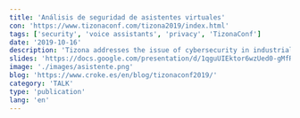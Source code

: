 ```yaml
---
title: 'Análisis de seguridad de asistentes virtuales'
con: 'https://www.tizonaconf.com/tizona2019/index.html'
tags: ['security', 'voice assistants', 'privacy', 'TizonaConf']
date: '2019-10-16'
description: 'Tizona addresses the issue of cybersecurity in industrial environments. Following my usual topics, I talked about smart assistants. Right now this kind of devices are not present in this kind of places, but it isn’t uncommon thinking about a near future where people are using this type of interfaces in order to manage complex tasks in the industry.'
slides: 'https://docs.google.com/presentation/d/1qguUIEktor6wzUed0-gMfRtfOTAUK1QzwtI2StDeZQU/edit?usp=sharing'
image: './images/asistente.png'
blog: 'https://www.croke.es/en/blog/tizonaconf2019/'
category: 'TALK'
type: 'publication'
lang: 'en'
---
```

